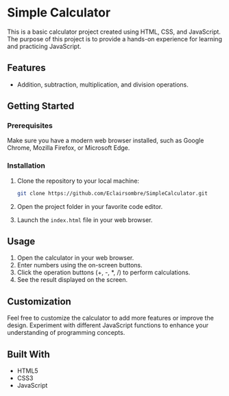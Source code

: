 # Simple Calculator

This is a basic calculator project created using HTML, CSS, and JavaScript. The purpose of this project is to provide a hands-on experience for learning and practicing JavaScript.

## Features

- Addition, subtraction, multiplication, and division operations.


## Getting Started

### Prerequisites

Make sure you have a modern web browser installed, such as Google Chrome, Mozilla Firefox, or Microsoft Edge.

### Installation

1. Clone the repository to your local machine:

    ```bash
    git clone https://github.com/Eclairsombre/SimpleCalculator.git
    ```

2. Open the project folder in your favorite code editor.

3. Launch the `index.html` file in your web browser.

## Usage

1. Open the calculator in your web browser.
2. Enter numbers using the on-screen buttons.
3. Click the operation buttons (+, -, *, /) to perform calculations.
4. See the result displayed on the screen.

## Customization

Feel free to customize the calculator to add more features or improve the design. Experiment with different JavaScript functions to enhance your understanding of programming concepts.

## Built With

- HTML5
- CSS3
- JavaScript


